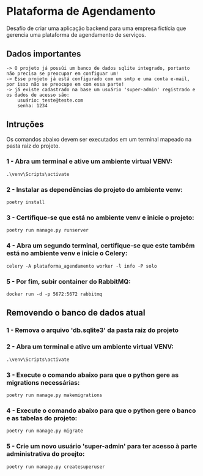 # Plataforma de Agendamento

Desafio de criar uma aplicação backend para uma empresa fictícia que gerencia uma plataforma de agendamento de serviços.


## Dados importantes
```
-> O projeto já possúi um banco de dados sqlite integrado, portanto não precisa se preocupar em configuar um!
-> Esse projeto já está configurado com um smtp e uma conta e-mail, por isso não se preocupe em com essa parte!
-> já existe cadastrado na base um usuário 'super-admin' registrado e os dados de acesso são:
    usuário: teste@teste.com
    senha: 1234
```

## Intruções


Os comandos abaixo devem ser executados em um terminal mapeado na pasta raiz do projeto.

### 1 - Abra um terminal e ative um ambiente virtual VENV:

```
.\venv\Scripts\activate
```


### 2 - Instalar as dependências do projeto do ambiente venv:

```
poetry install
```



### 3 - Certifique-se que está no ambiente venv e inicie o projeto:

```
poetry run manage.py runserver
```



### 4 - Abra um segundo terminal, certifique-se que este também está no ambiente venv e inicie o Celery:

```
celery -A plataforma_agendamento worker -l info -P solo
```


### 5 - Por fim, subir container do RabbitMQ:

```
docker run -d -p 5672:5672 rabbitmq
```


## Removendo o banco de dados atual


### 1 - Remova o arquivo 'db.sqlite3' da pasta raiz do projeto


### 2 - Abra um terminal e ative um ambiente virtual VENV:

```
.\venv\Scripts\activate
```

### 3 - Execute o comando abaixo para que o python gere as migrations necessárias:

```
poetry run manage.py makemigrations
```


### 4 - Execute o comando abaixo para que o python gere o banco e as tabelas do projeto:

```
poetry run manage.py migrate
```


### 5 - Crie um novo usuário 'super-admin' para ter acesso à parte administrativa do proejto:

```
poetry run manage.py createsuperuser
```